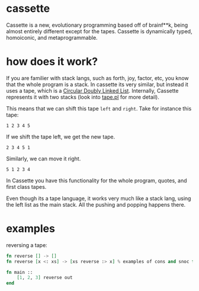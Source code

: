 # cassette
Cassette is a new, evolutionary programming based off of brainf**k, being almost entirely different except for the tapes. Cassette is dynamically typed, homoiconic, and metaprogrammable. 
 
# how does it work? 
If you are familier with stack langs, such as forth, joy, factor, etc, you know that the whole program is a stack. In cassette its very similar, but instead it uses a tape, which is a [Circular Doubly Linked List](https://en.wikipedia.org/wiki/Doubly_linked_list#Circular_doubly_linked_lists). Internally, Cassette represents it with two stacks (look into [tape.pl](backend/tape.pl) for more detail).
 
This means that we can shift this tape `left` and `right`. Take for instance this tape:
 
`1 2 3 4 5`

If we shift the tape left, we get the new tape.
 
`2 3 4 5 1`
 
Similarly, we can move it right.
 
`5 1 2 3 4`

In Cassette you have this functionality for the whole program, quotes, and first class tapes. 

Even though its a tape language, it works very much like a stack lang, using the left list as the main stack. All the pushing and popping happens there. 
 
# examples

reversing a tape:
```elixir
fn reverse [] -> [] 
fn reverse [x <: xs] -> [xs reverse :> x] % examples of cons and snoc for pattern matching

fn main ::
    [1, 2, 3] reverse out
end
```
